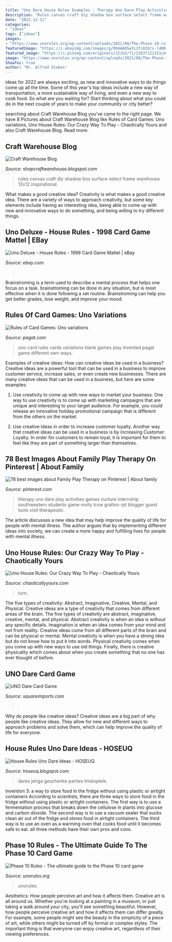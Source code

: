 ```yaml
---
title: "Uno Dare House Rules Examples : Therapy Uno Dare Play Activities Games Nurture Internship Southwestern Students Game Molly Lcsw Gratton Rpt Blogger Guest Tools Visit Therapeutic"
description: "Rules canvas craft diy shadow box surface select frame warehouse 12x12 inspirational"
date: "2022-12-11"
categories:
- "ideas"
tags: ["ideas"]
images:
- "https://www.unorules.org/wp-content/uploads/2021/08/The-Phase-10-rules-Unorules.org_-480x230.png"
featuredImage: "https://i.ebayimg.com/images/g/RO4AAOSwYL1fc82O/s-l400.jpg"
featured_image: "https://i.pinimg.com/originals/22/b3/f1/22b3f121151ce43839f6a5c5083a32b7.jpg"
image: "https://www.unorules.org/wp-content/uploads/2021/08/The-Phase-10-rules-Unorules.org_-480x230.png"
ShowToc: true
author: "Mr. Alfred Stokes"
---
```



ideas for 2022 are always exciting, as new and innovative ways to do things come up all the time. Some of this year's top ideas include a new way of transportation, a more sustainable way of living, and even a new way to cook food. So what are you waiting for? Start thinking about what you could do in the next couple of years to make your community or city better?

	

		
searching about Craft Warehouse Blog you've came to the right page. We have 8 Pictures about Craft Warehouse Blog like Rules of Card Games: Uno variations, Uno House Rules: Our Crazy Way To Play - Chaotically Yours and also Craft Warehouse Blog. Read more:
		
    
## Craft Warehouse Blog

<img loading=lazy src="https://1.bp.blogspot.com/-O9yeLmmc8VM/T7GCOFmPDmI/AAAAAAAAGoI/KYfUau_JUOA/s1600/House+rules+(1).jpg" onerror="this.onerror=null;this.src='https://tse4.mm.bing.net/th?id=OIP.I8i7i974jxosu5LXsbLE_QHaHQ&amp;pid=15.1';" alt="Craft Warehouse Blog">

_Source: shopcraftwarehouse.blogspot.com_

>rules canvas craft diy shadow box surface select frame warehouse 12x12 inspirational. 

	

What makes a good creative idea?
Creativity is what makes a good creative idea. There are a variety of ways to approach creativity, but some key elements include having an interesting idea, being able to come up with new and innovative ways to do something, and being willing to try different things.

    
## Uno Deluxe - House Rules - 1998 Card Game Mattel | EBay

<img loading=lazy src="https://i.ebayimg.com/images/g/RO4AAOSwYL1fc82O/s-l400.jpg" onerror="this.onerror=null;this.src='https://tse2.mm.bing.net/th?id=OIP.DgtrO5_mjJ7bH1d-TV7VxAAAAA&amp;pid=15.1';" alt="Uno Deluxe - House Rules - 1998 Card Game Mattel | eBay">

_Source: ebay.com_

>. 

	

Brainstroming is a term used to describe a mental process that helps one focus on a task. brainstroming can be done in any situation, but is most effective when it is done following a set routine. Brainstroming can help you get better grades, lose weight, and improve your mood.

    
## Rules Of Card Games: Uno Variations

<img loading=lazy src="https://www.pagat.com/images/invented/UnoDealer.gif" onerror="this.onerror=null;this.src='https://tse3.mm.bing.net/th?id=OIP.IY_nsWviHNP5zwOcSr2Q-gAAAA&amp;pid=15.1';" alt="Rules of Card Games: Uno variations">

_Source: pagat.com_

>uno card rules cards variations blank games play invented pagat game different own ways. 

	

Examples of creative ideas: How can creative ideas be used in a business?
Creative ideas are a powerful tool that can be used in a business to improve customer service, increase sales, or even create new businesses. There are many creative ideas that can be used in a business, but here are some examples:
1. Use creativity to come up with new ways to market your business. One way to use creativity is to come up with marketing campaigns that are unique and interesting to your target audience. For example, you could release an innovative holiday promotional campaign that is different from the others on the market.

2. Use creative Ideas in order to increase customer loyalty. Another way that creative ideas can be used in a business is by increasing Customer Loyalty. In order for customers to remain loyal, it is important for them to feel like they are part of something larger than themselves.

    
## 78 Best Images About Family Play Therapy On Pinterest | About Family

<img loading=lazy src="https://s-media-cache-ak0.pinimg.com/736x/81/c7/07/81c707e11b461773e985eedf020acd2d--therapy-tools-therapy-ideas.jpg" onerror="this.onerror=null;this.src='https://tse4.mm.bing.net/th?id=OIP.HUwumPCixlGZcix9ktkhsgHaFj&amp;pid=15.1';" alt="78 best images about Family Play Therapy on Pinterest | About family">

_Source: pinterest.com_

>therapy uno dare play activities games nurture internship southwestern students game molly lcsw gratton rpt blogger guest tools visit therapeutic. 

	

The article discusses a new idea that may help improve the quality of life for people with mental illness. The author argues that by implementing different ideas into society, we can create a more happy and fulfilling lives for people with mental illness.

    
## Uno House Rules: Our Crazy Way To Play - Chaotically Yours

<img loading=lazy src="https://chaoticallyyours.com/wp-content/uploads/2020/08/House-Rules-Uno-post-pic-1-1024x683.jpg" onerror="this.onerror=null;this.src='https://tse3.mm.bing.net/th?id=OIP.sYn45EQpiPSqGVhUb_J56AHaE8&amp;pid=15.1';" alt="Uno House Rules: Our Crazy Way To Play - Chaotically Yours">

_Source: chaoticallyyours.com_

>turn. 

	

The five types of creativity: Abstract, Imaginative, Creative, Mental, and Physical.
Creative ideas are a type of creativity that comes from different areas of the brain. The five types of creativity are abstract, imaginative, creative, mental, and physical. Abstract creativity is when an idea is without any specific details. Imagination is when an idea comes from your mind and not from reality. Creative ideas come from all different parts of the brain and can be physical or mental. Mental creativity is when you have a strong idea but do not know how to put it into words. Physical creativity comes when you come up with new ways to use old things. Finally, there is creative physicality which comes about when you create something that no one has ever thought of before.

    
## UNO Dare Card Game

<img loading=lazy src="https://cdn.shopify.com/s/files/1/1531/2473/products/UNO_Dare_2.jpg?v=1525370653" onerror="this.onerror=null;this.src='https://tse3.mm.bing.net/th?id=OIP.-CMExMaUzaKdL9dFW8ISsQHaC7&amp;pid=15.1';" alt="UNO Dare Card Game">

_Source: squareimports.com_

>. 

	

Why do people like creative ideas?
Creative ideas are a big part of why people like creative ideas. They allow for new and different ways to approach problems and solve them, which can help improve the quality of life for everyone.

    
## House Rules Uno Dare Ideas - HOSEUQ

<img loading=lazy src="https://i.pinimg.com/originals/22/b3/f1/22b3f121151ce43839f6a5c5083a32b7.jpg" onerror="this.onerror=null;this.src='https://tse2.mm.bing.net/th?id=OIP.667uThoIwu5-j6zQB4712QHaJ4&amp;pid=15.1';" alt="House Rules Uno Dare Ideas - HOSEUQ">

_Source: hoseuq.blogspot.com_

>dares jenga geschenke parties trinkspiele. 

	

Invention 3: a way to store food in the fridge without using plastic or airtight containers
According to scientists, there are three ways to store food in the fridge without using plastic or airtight containers. The first way is to use a fermentation process that breaks down the cellulose in plants into glucose and carbon dioxide. The second way is to use a vacuum sealer that sucks clean air out of the fridge and stores food in airtight containers. The third way is to use an oven as a warming oven that cooks food until it becomes safe to eat. all three methods have their own pros and cons.

    
## Phase 10 Rules - The Ultimate Guide To The Phase 10 Card Game

<img loading=lazy src="https://www.unorules.org/wp-content/uploads/2021/08/The-Phase-10-rules-Unorules.org_-480x230.png" onerror="this.onerror=null;this.src='https://tse2.mm.bing.net/th?id=OIP.jCVnmOPS3Lh6Sa5S-wfzRwHaDj&amp;pid=15.1';" alt="Phase 10 Rules - The ultimate guide to the Phase 10 card game">

_Source: unorules.org_

>unorules. 

	

Aesthetics: How people perceive art and how it affects them.
Creative art is all around us. Whether you're looking at a painting in a museum, or just taking a walk around your city, you'll see something beautiful. However, how people perceive creative art and how it affects them can differ greatly. For example, some people might see the beauty in the simplicity of a piece of art, while others might be turned off by formal or complex styles. The important thing is that everyone can enjoy creative art, regardless of their viewing preferences.

